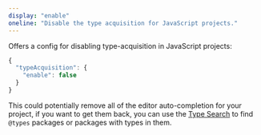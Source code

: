 ```yaml
---
display: "enable"
oneline: "Disable the type acquisition for JavaScript projects."
---
```


Offers a config for disabling type-acquisition in JavaScript projects:

```ts
{
  "typeAcquisition": {
    "enable": false
  }
}
```

This could potentially remove all of the editor auto-completion for your project, if you want to get them back, you can use the [Type Search](https://www.typescriptlang.org/dt/search) to find `@types` packages or packages with types in them.
